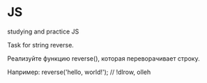 # JS
studying and practice JS

Task for string reverse.

Реализуйте функцию reverse(), которая переворачивает строку.

Например: reverse('hello, world!'); // !dlrow, olleh
